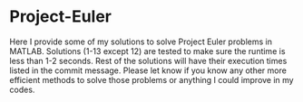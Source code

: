 # Project-Euler
Here I provide some of my solutions to solve Project Euler problems in MATLAB. Solutions (1-13 except 12) are tested to make sure the runtime is less than 1-2 seconds. Rest of the solutions will have their execution times listed in the commit message. Please let know if you know any other more efficient methods to solve those problems or anything I could improve in my codes.

